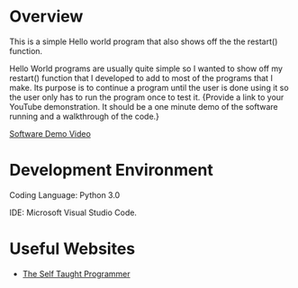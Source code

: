 # Overview

This is a simple Hello world program that also shows off the the restart() function.

Hello World programs are usually quite simple so I wanted to show off my restart() function that I developed to add to most of the programs that I make. Its purpose is to continue a program until the user is done using it so the user only has to run the program once to test it.
{Provide a link to your YouTube demonstration.  It should be a one minute demo of the software running and a walkthrough of the code.}

[Software Demo Video](https://youtu.be/5DArbXItF14)

# Development Environment

Coding Language: Python 3.0 

IDE: Microsoft Visual Studio Code.


# Useful Websites
* [The Self Taught Programmer](https://www.theselftaughtprogrammer.io/)
